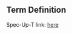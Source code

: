 ## Term Definition

Spec-Up-T link: <a href='https://weboftrust.github.io/WOT-terms/docs/glossary/legal-entity-vlei-credential-governance-framework'>here</a>
